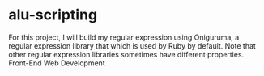 # alu-scripting
For this project, I will build my regular expression using Oniguruma, a regular expression library that which is used by Ruby by default. Note that other regular expression libraries sometimes have different properties.
Front-End Web Development
